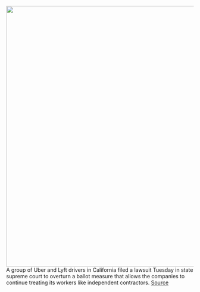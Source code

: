 <img src='https://cdn.vox-cdn.com/thumbor/EzQnKpvoDR5pbsiUL6V89QpPfMY=/0x0:4257x2840/1200x800/filters:focal(1789x1080:2469x1760)/cdn.vox-cdn.com/uploads/chorus_image/image/68656421/1229135526.0.jpg' width='700px' /><br/>
A group of Uber and Lyft drivers in California filed a lawsuit Tuesday in state supreme court to overturn a ballot measure that allows the companies to continue treating its workers like independent contractors.
<a href='https://www.theverge.com/2021/1/12/22227042/uber-lyft-prop-22-lawsuit-overturn-drivers-california'> Source <a/>